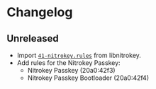 # Changelog

## Unreleased

- Import [`41-nitrokey.rules`][] from libnitrokey.
- Add rules for the Nitrokey Passkey:
  - Nitrokey Passkey (20a0:42f3)
  - Nitrokey Passkey Bootloader (20a0:42f4)

[`41-nitrokey.rules`]: https://github.com/Nitrokey/libnitrokey/blob/834937476cf3aa551ed5ab6e766e9dc522d35c36/data/41-nitrokey.rules
